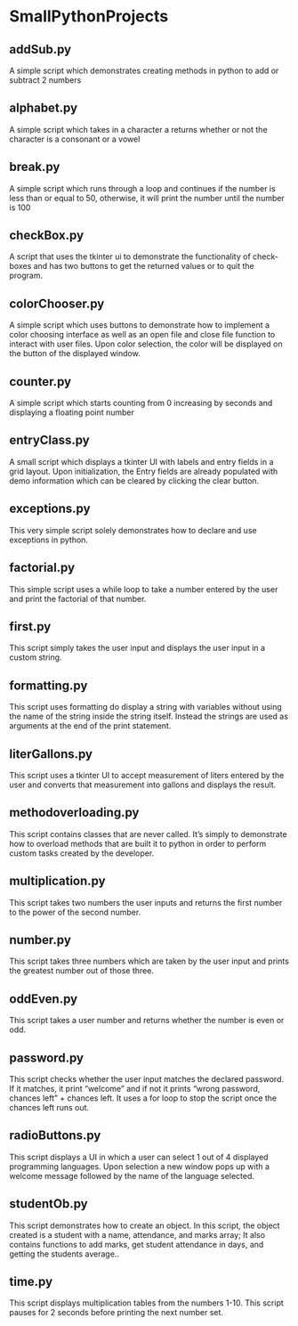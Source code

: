 # SmallPythonProjects

<div>
<h2>addSub.py</h2>
<p>A simple script which demonstrates creating methods in python to add or subtract 2 numbers</p>
</div>
<div>
<h2>alphabet.py</h2>
<p>A simple script which takes in a character a returns whether or not the character is a consonant or a vowel</p>
</div>
<div>
<h2>break.py</h2>
<p>A simple script which runs through a loop and continues if the number is less than or equal to 50, otherwise, it will print the number until the number is 100</p>
</div>
<div>
<h2>checkBox.py</h2>
<p>A script that uses the tkinter ui to demonstrate the functionality of check-boxes and has two buttons to get the returned values or to quit the program.</p>
</div>
<div>
<h2>colorChooser.py</h2>
<p>A simple script which uses buttons to demonstrate how to implement a color choosing interface as well as an open file and close file function to interact with user files. Upon color selection, the color will be displayed on the button of the displayed window.</p>
</div>
<div>
<h2>counter.py</h2>
<p>A simple script which starts counting from 0 increasing by seconds and displaying a floating point number</p>
</div>
<div>
<h2>entryClass.py</h2>
<p>A small script which displays a tkinter UI with labels and entry fields in a grid layout. Upon initialization, the Entry fields are already populated with demo information which can be cleared by clicking the clear button.</p>
</div>
<div>
<h2>exceptions.py</h2>
<p>This very simple script solely demonstrates how to declare and use exceptions in python.</p>
</div>
<div>
<h2>factorial.py</h2>
<p>This simple script uses a while loop to take a number entered by the user and print the factorial of that number. </p>
</div>
<div>
<h2>first.py</h2>
<p>This script simply takes the user input and displays the user input in a custom string.</p>
</div>
<div>
<h2>formatting.py</h2>
<p>This script uses formatting do display a string with variables without using the name of the string inside the string itself. Instead the strings are used as arguments at the end of the print statement.</p>
</div>
<div>
<h2>literGallons.py</h2>
<p>This script uses a tkinter UI to accept measurement of liters entered by the user and converts that measurement into gallons and displays the result.</p>
</div>
<div>
<h2>methodoverloading.py</h2>
<p>This script contains classes that are never called. It’s simply to demonstrate how to overload methods that are built it to python in order to perform custom tasks created by the developer.</p>
</div>
<div>
<h2>multiplication.py</h2>
<p>This script takes two numbers the user inputs and returns the first number to the power of the second number.</p>
</div>
<div>
<h2>number.py</h2>
<p>This script takes three numbers which are taken by the user input and prints the greatest number out of those three.</p>
</div>
<div>
<h2>oddEven.py</h2>
<p>This script takes a user number and returns whether the number is even or odd.</p>
</div>
<div>
<h2>password.py</h2>
<p>This script checks whether the user input matches the declared password. If it matches, it print “welcome” and if not it prints “wrong password, chances left” + chances left. It uses a for loop to stop the script once the chances left runs out.</p>
</div>
<div>
<h2>radioButtons.py</h2>
<p>This script displays a UI in which a user can select 1 out of 4 displayed programming languages. Upon selection a new window pops up with a welcome message followed by the name of the language selected.</p>
</div>
<div>
<h2>studentOb.py</h2>
<p>This script demonstrates how to create an object. In this script, the object created is a student with a name, attendance, and marks array; It also contains functions to add marks, get student attendance in days, and getting the students average..</p>
</div>
<div>
<h2>time.py</h2>
<p>This script displays multiplication tables from the numbers 1-10. This script pauses for 2 seconds before printing the next number set.</p>
</div>
